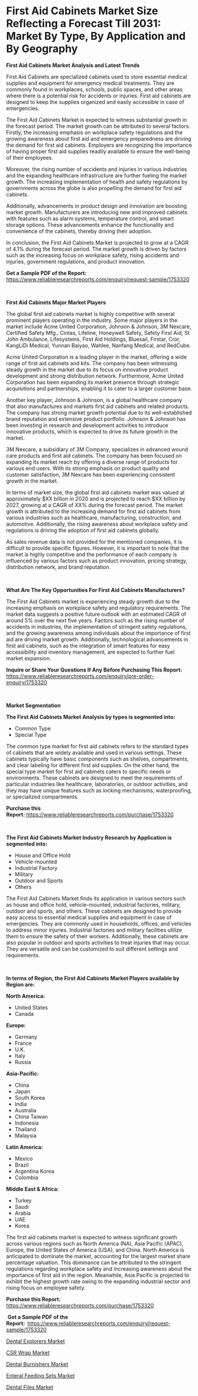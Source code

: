 <p><h1>First Aid Cabinets Market Size Reflecting a Forecast Till 2031: Market By Type, By Application and By Geography</h1></p><p><strong>First Aid Cabinets Market Analysis and Latest Trends</strong></p>
<p><p>First Aid Cabinets are specialized cabinets used to store essential medical supplies and equipment for emergency medical treatments. They are commonly found in workplaces, schools, public spaces, and other areas where there is a potential risk for accidents or injuries. First aid cabinets are designed to keep the supplies organized and easily accessible in case of emergencies.</p><p>The First Aid Cabinets Market is expected to witness substantial growth in the forecast period. The market growth can be attributed to several factors. Firstly, the increasing emphasis on workplace safety regulations and the growing awareness about first aid and emergency preparedness are driving the demand for first aid cabinets. Employers are recognizing the importance of having proper first aid supplies readily available to ensure the well-being of their employees.</p><p>Moreover, the rising number of accidents and injuries in various industries and the expanding healthcare infrastructure are further fueling the market growth. The increasing implementation of health and safety regulations by governments across the globe is also propelling the demand for first aid cabinets.</p><p>Additionally, advancements in product design and innovation are boosting market growth. Manufacturers are introducing new and improved cabinets with features such as alarm systems, temperature control, and smart storage options. These advancements enhance the functionality and convenience of the cabinets, thereby driving their adoption.</p><p>In conclusion, the First Aid Cabinets Market is projected to grow at a CAGR of 4.1% during the forecast period. The market growth is driven by factors such as the increasing focus on workplace safety, rising accidents and injuries, government regulations, and product innovation.</p></p>
<p><strong>Get a Sample PDF of the Report:&nbsp;</strong> <a href="https://www.reliableresearchreports.com/enquiry/request-sample/1753320">https://www.reliableresearchreports.com/enquiry/request-sample/1753320</a></p>
<p>&nbsp;</p>
<p><strong>First Aid Cabinets Major Market Players</strong></p>
<p><p>The global first aid cabinets market is highly competitive with several prominent players operating in the industry. Some major players in the market include Acme United Corporation, Johnson & Johnson, 3M Nexcare, Certified Safety Mfg., Cintas, Lifeline, Honeywell Safety, Safety First Aid, St John Ambulance, Lifesystems, First Aid Holdings, Bluesail, Firstar, Cror, KangLiDi Medical, Yunnan Baiyao, Wahlee, Nanfang Medical, and RedCube.</p><p>Acme United Corporation is a leading player in the market, offering a wide range of first aid cabinets and kits. The company has been witnessing steady growth in the market due to its focus on innovative product development and strong distribution network. Furthermore, Acme United Corporation has been expanding its market presence through strategic acquisitions and partnerships, enabling it to cater to a larger customer base.</p><p>Another key player, Johnson & Johnson, is a global healthcare company that also manufactures and markets first aid cabinets and related products. The company has strong market growth potential due to its well-established brand reputation and extensive product portfolio. Johnson & Johnson has been investing in research and development activities to introduce innovative products, which is expected to drive its future growth in the market.</p><p>3M Nexcare, a subsidiary of 3M Company, specializes in advanced wound care products and first aid cabinets. The company has been focused on expanding its market reach by offering a diverse range of products for various end users. With its strong emphasis on product quality and customer satisfaction, 3M Nexcare has been experiencing consistent growth in the market.</p><p>In terms of market size, the global first aid cabinets market was valued at approximately $XX billion in 2020 and is projected to reach $XX billion by 2027, growing at a CAGR of XX% during the forecast period. The market growth is attributed to the increasing demand for first aid cabinets from various industries such as healthcare, manufacturing, construction, and automotive. Additionally, the rising awareness about workplace safety and regulations is driving the adoption of first aid cabinets globally.</p><p>As sales revenue data is not provided for the mentioned companies, it is difficult to provide specific figures. However, it is important to note that the market is highly competitive and the performance of each company is influenced by various factors such as product innovation, pricing strategy, distribution network, and brand reputation.</p></p>
<p>&nbsp;</p>
<p><strong>What Are The Key Opportunities For First Aid Cabinets Manufacturers?</strong></p>
<p><p>The First Aid Cabinets market is experiencing steady growth due to the increasing emphasis on workplace safety and regulatory requirements. The market data suggests a positive future outlook with an estimated CAGR of around 5% over the next five years. Factors such as the rising number of accidents in industries, the implementation of stringent safety regulations, and the growing awareness among individuals about the importance of first aid are driving market growth. Additionally, technological advancements in first aid cabinets, such as the integration of smart features for easy accessibility and inventory management, are expected to further fuel market expansion.</p></p>
<p><strong>Inquire or Share Your Questions If Any Before Purchasing This Report:</strong> <a href="https://www.reliableresearchreports.com/enquiry/pre-order-enquiry/1753320">https://www.reliableresearchreports.com/enquiry/pre-order-enquiry/1753320</a></p>
<p>&nbsp;</p>
<p><strong>Market Segmentation</strong></p>
<p><strong>The First Aid Cabinets Market Analysis by types is segmented into:</strong></p>
<p><ul><li>Common Type</li><li>Special Type</li></ul></p>
<p><p>The common type market for first aid cabinets refers to the standard types of cabinets that are widely available and used in various settings. These cabinets typically have basic components such as shelves, compartments, and clear labeling for different first aid supplies. On the other hand, the special type market for first aid cabinets caters to specific needs or environments. These cabinets are designed to meet the requirements of particular industries like healthcare, laboratories, or outdoor activities, and they may have unique features such as locking mechanisms, waterproofing, or specialized compartments.</p></p>
<p><strong>Purchase this Report:&nbsp;</strong><a href="https://www.reliableresearchreports.com/purchase/1753320">https://www.reliableresearchreports.com/purchase/1753320</a></p>
<p>&nbsp;</p>
<p><strong>The First Aid Cabinets Market Industry Research by Application is segmented into:</strong></p>
<p><ul><li>House and Office Hold</li><li>Vehicle-mounted</li><li>Industrial Factory</li><li>Military</li><li>Outdoor and Sports</li><li>Others</li></ul></p>
<p><p>The First Aid Cabinets Market finds its application in various sectors such as house and office hold, vehicle-mounted, industrial factories, military, outdoor and sports, and others. These cabinets are designed to provide easy access to essential medical supplies and equipment in case of emergencies. They are commonly used in households, offices, and vehicles to address minor injuries. Industrial factories and military facilities utilize them to ensure the safety of their workers. Additionally, these cabinets are also popular in outdoor and sports activities to treat injuries that may occur. They are versatile and can be customized to suit different settings and requirements.</p></p>
<p>&nbsp;</p>
<p><strong>In terms of Region, the First Aid Cabinets Market Players available by Region are:</strong></p>
<p>
    <p> <strong> North America: </strong>
        <ul>
            <li>United States</li>
            <li>Canada</li>
        </ul>
        </p> 
    <p> <strong> Europe: </strong>
        <ul>
            <li>Germany</li>
            <li>France</li>
            <li>U.K.</li>
            <li>Italy</li>
            <li>Russia</li>
        </ul>
        </p> 
    <p> <strong> Asia-Pacific: </strong>
        <ul>
            <li>China</li>
            <li>Japan</li>
            <li>South Korea</li>
            <li>India</li>
            <li>Australia</li>
            <li>China Taiwan</li>
            <li>Indonesia</li>
            <li>Thailand</li>
            <li>Malaysia</li>
        </ul>
        </p> 
    <p> <strong> Latin America: </strong>
        <ul>
            <li>Mexico</li>
            <li>Brazil</li>
            <li>Argentina Korea</li>
            <li>Colombia</li>
        </ul>
        </p> 
    <p> <strong> Middle East & Africa: </strong>
        <ul>
            <li>Turkey</li>
            <li>Saudi</li>
            <li>Arabia</li>
            <li>UAE</li>
            <li>Korea</li>
        </ul>
    </p>
    </p>
<p><p>The first aid cabinets market is expected to witness significant growth across various regions such as North America (NA), Asia Pacific (APAC), Europe, the United States of America (USA), and China. North America is anticipated to dominate the market, accounting for the largest market share percentage valuation. This dominance can be attributed to the stringent regulations regarding workplace safety and increasing awareness about the importance of first aid in the region. Meanwhile, Asia Pacific is projected to exhibit the highest growth rate owing to the expanding industrial sector and rising focus on employee safety.</p></p>
<p><strong>Purchase this Report: </strong><a href="https://www.reliableresearchreports.com/purchase/1753320">https://www.reliableresearchreports.com/purchase/1753320</a></p>
<p>&nbsp;<strong>Get a Sample PDF of the Report:&nbsp;&nbsp;</strong><a href="https://www.reliableresearchreports.com/enquiry/request-sample/1753320">https://www.reliableresearchreports.com/enquiry/request-sample/1753320</a></p>
<p><strong></strong></p>
<p><p><a href="https://github.com/scarol104/Market-Research-Report-List-2/blob/main/dental-explorers-market.md">Dental Explorers Market</a></p><p><a href="https://github.com/maliyahmorrow6654/Market-Research-Report-List-2/blob/main/csr-wrap-market.md">CSR Wrap Market</a></p><p><a href="https://github.com/deliacustodio40/Market-Research-Report-List-2/blob/main/dental-burnishers-market.md">Dental Burnishers Market</a></p><p><a href="https://github.com/ambrozg/Market-Research-Report-List-2/blob/main/enteral-feeding-sets-market.md">Enteral Feeding Sets Market</a></p><p><a href="https://github.com/dzharov81/Market-Research-Report-List-2/blob/main/dental-files-market.md">Dental Files Market</a></p></p>